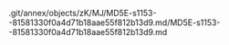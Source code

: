 .git/annex/objects/zK/MJ/MD5E-s1153--81581330f0a4d71b18aae55f812b13d9.md/MD5E-s1153--81581330f0a4d71b18aae55f812b13d9.md